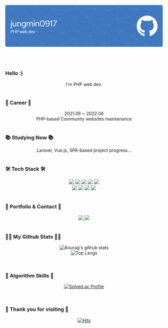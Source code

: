 ![Header](./github-header-image.png)

  <br><br>

  ### Hello :)
  <div align='center'>I'm PHP web dev.</div>

  <br>

  ### 💼 Career 💼
  <div align='center'>
    2021.06 ~ 2022.06
    <br>
    PHP-based Community websites maintenance
  </div>

  <br>

  ### 📚 Studying Now 📚
  <div align='center'>
    Laravel, Vue.js, SPA-based project progress...
  </div>

  <br>

  ### 🛠️ Tech Stack 🛠️
  <div align='center'>
    <img src="https://img.shields.io/badge/HTML5-E34F26?style=flat-square&logo=HTML5&logoColor=white" height='25' />
    <img src="https://img.shields.io/badge/CSS3-3C72AD?style=flat-square&logo=CSS3&logoColor=white" height='25' />
    <img src="https://img.shields.io/badge/JavaScript-F7DF1E?style=flat-square&logo=JavaScript&logoColor=white" height='25' />
    <img src="https://img.shields.io/badge/jQuery-0769AD?style=flat-square&logo=jQuery&logoColor=white" height='25' />
    <img src="https://img.shields.io/badge/Vue.js-4FC08D?style=flat-square&logo=Vue.js&logoColor=white" height='25' />
    <br>
    <img src="https://img.shields.io/badge/PHP-red?style=flat-square&logo=PHP&logoColor=white" height='25' />
    <img src="https://img.shields.io/badge/Laravel-FF2D20?style=flat-square&logo=Laravel&logoColor=white" height='25' />
    <img src="https://img.shields.io/badge/MySQL-green?style=flat-square&logo=MySQL&logoColor=white" height='25' />
    <img src="https://img.shields.io/badge/GitHub-181717?style=flat-square&logo=GitHub&logoColor=white" height='25' />
  </div>

  <br>

  ### 🌈 Portfolio & Contact 🌈
  <div align='center'>
    <a href='http://srcmachine.com/' target='_blank'>
      <img src="https://img.shields.io/badge/소스자판기-4285F4?style=flat-square&logo=Google Chrome&logoColor=white" height='25' />
    </a>
    <a href='mailto:cloonds@gmail.com'>
      <img src="https://img.shields.io/badge/Gmail-EA4335?style=flat-square&logo=Gmail&logoColor=white" height='25' />
    </a>
  </div>

  <br>

  ### 👩‍💻 My Github Stats 👩‍💻
  <div align='center'>

  ![Anurag's github stats](https://github-readme-stats.vercel.app/api?username=jungmin0917&show_icons=true&theme=tokyonight)<br>
  ![Top Langs](https://github-readme-stats.vercel.app/api/top-langs/?username=jungmin0917&layout=compact&theme=tokyonight)

  </div>

  <br>

  ### 🎲 Algorithm Skills 🎲
  <div align='center'>

  [![Solved.ac Profile](http://mazassumnida.wtf/api/v2/generate_badge?boj=jungmin0917)](https://solved.ac/jungmin0917/)

  </div>

  <br>

  ### 🥰 Thank you for visiting 🥰
  <div align='center'>

  [![Hits](https://hits.seeyoufarm.com/api/count/incr/badge.svg?url=https%3A%2F%2Fgithub.com%2Fjungmin0917%2Fhit-counter&count_bg=%23FF77C7&title_bg=%23555555&icon=github.svg&icon_color=%23E7E7E7&title=hits&edge_flat=false)](https://hits.seeyoufarm.com)

  </div>

</div>
